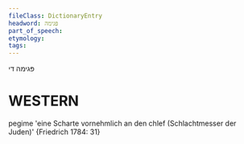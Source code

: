 ```yaml
---
fileClass: DictionaryEntry
headword: פּגימה
part_of_speech: 
etymology: 
tags: 
---
```

פּגימה
די

WESTERN
========

pegime 'eine Scharte vornehmlich an den chlef (Schlachtmesser der Juden)' {Friedrich 1784: 31} 